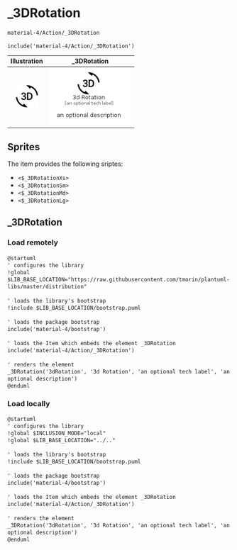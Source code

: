 # _3DRotation


```text
material-4/Action/_3DRotation
```

```text
include('material-4/Action/_3DRotation')
```



| Illustration | _3DRotation |
| :---: | :---: |
| ![illustration for Illustration](../../material-4/Action/_3DRotation.png) | ![illustration for _3DRotation](../../material-4/Action/_3DRotation.Local.png) |



## Sprites
The item provides the following sriptes:

- `<$_3DRotationXs>`
- `<$_3DRotationSm>`
- `<$_3DRotationMd>`
- `<$_3DRotationLg>`





## _3DRotation

### Load remotely
```plantuml
@startuml
' configures the library
!global $LIB_BASE_LOCATION="https://raw.githubusercontent.com/tmorin/plantuml-libs/master/distribution"

' loads the library's bootstrap
!include $LIB_BASE_LOCATION/bootstrap.puml

' loads the package bootstrap
include('material-4/bootstrap')

' loads the Item which embeds the element _3DRotation
include('material-4/Action/_3DRotation')

' renders the element
_3DRotation('3dRotation', '3d Rotation', 'an optional tech label', 'an optional description')
@enduml
```

### Load locally
```plantuml
@startuml
' configures the library
!global $INCLUSION_MODE="local"
!global $LIB_BASE_LOCATION="../.."

' loads the library's bootstrap
!include $LIB_BASE_LOCATION/bootstrap.puml

' loads the package bootstrap
include('material-4/bootstrap')

' loads the Item which embeds the element _3DRotation
include('material-4/Action/_3DRotation')

' renders the element
_3DRotation('3dRotation', '3d Rotation', 'an optional tech label', 'an optional description')
@enduml
```

